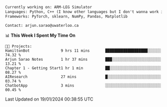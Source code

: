 ```txt
Currently working on: ARM-LEG Simulator
Languages: Python, C++ (I know other languages but I don't wanna work in them)
Frameworks: PyTorch, sklearn, NumPy, Pandas, Matplotlib

Contact: arjun.sarao@uwaterloo.ca
```

<!--START_SECTION:waka-->
📊 **This Week I Spent My Time On** 

```text
🐱‍💻 Projects: 
HamiltonBot              9 hrs 11 mins       ███████████████████░░░░░░   74.32 % 
Arjun Sarao Notes        1 hr 37 mins        ███░░░░░░░░░░░░░░░░░░░░░░   13.21 % 
Chapter 1 - Getting Start1 hr 1 min          ██░░░░░░░░░░░░░░░░░░░░░░░   08.27 % 
AIResearch               27 mins             █░░░░░░░░░░░░░░░░░░░░░░░░   03.74 % 
ChatbotApp               3 mins              ░░░░░░░░░░░░░░░░░░░░░░░░░   00.45 % 
```


 Last Updated on 19/01/2024 00:38:55 UTC
<!--END_SECTION:waka-->
